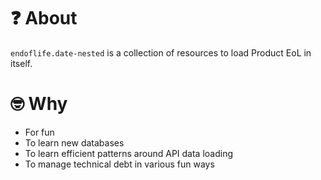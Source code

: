 # :question: About

`endoflife.date-nested` is a collection of resources to load Product EoL in itself.

# 🤓 Why

- For fun
- To learn new databases
- To learn efficient patterns around API data loading
- To manage technical debt in various fun ways

